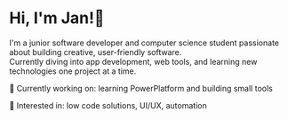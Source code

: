 # Hi, I'm Jan!👋

I'm a junior software developer and computer science student passionate about building creative, user-friendly software.  
Currently diving into app development, web tools, and learning new technologies one project at a time.

🔭 Currently working on: learning PowerPlatform and building small tools

🌱 Interested in: low code solutions, UI/UX, automation  



